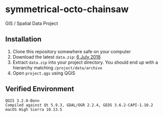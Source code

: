 # symmetrical-octo-chainsaw
GIS / Spatial Data Project

## Installation

1. Clone this repository somewhere safe on your computer
2. Download the latest `data.zip`: [6 July 2018](https://spatialgisdbinterns20614.file.core.windows.net/hurricanes/data.zip?st=2018-07-06T18%3A29%3A02Z&se=2019-07-07T18%3A29%3A00Z&sp=rl&sv=2017-07-29&sr=f&sig=0h43yLBEUNyveT%2B7J0kum4DHZbo89Q0cGgzjkFFgZhI%3D)
3. Extract `data.zip` into your project directory. You should end up with a hierarchy matching `/project/data/archive`
4. Open `project.qgs` using QGIS

## Verified Environment
    QGIS 3.2.0-Bonn
    Compiled against Qt 5.9.3, GDAL/OGR 2.2.4, GEOS 3.6.2-CAPI-1.10.2
    macOS High Sierra 10.13.5 